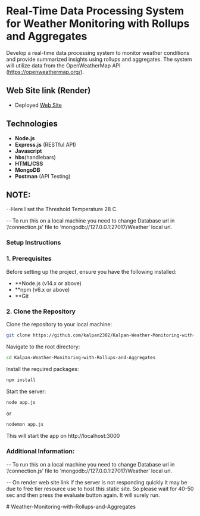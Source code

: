 
# Real-Time Data Processing System for Weather Monitoring with Rollups and Aggregates

Develop a real-time data processing system to monitor weather conditions and provide summarized insights using rollups and aggregates. The system will utilize data from the OpenWeatherMap API (https://openweathermap.org/).

## Web Site link (Render)

- Deployed  [Web Site](https://greatweathermonitering.onrender.com)




## Technologies
- **Node.js**
- **Express.js** (RESTful API)
- **Javascript**
- **hbs**(handlebars)
- **HTML/CSS**
- **MongoDB**
- **Postman** (API Testing)

## NOTE:

--Here I set the Threshold Temperature 28 C.

-- To run this on a local machine you need to change Database url in ‘/connection.js’ file to 
‘mongodb://127.0.0.1:27017/Weather’ local url.

### Setup Instructions

### 1. Prerequisites
Before setting up the project, ensure you have the following installed:

- **Node.js (v14.x or above)
- **npm (v6.x or above)
- **Git

### 2. Clone the Repository
Clone the repository to your local machine:
```bash
git clone https://github.com/kalpan2302/Kalpan-Weather-Monitoring-with-Rollups-and-Aggregates
```

Navigate to the root directory:
```bash
cd Kalpan-Weather-Monitoring-with-Rollups-and-Aggregates
```
Install the required packages:
```bash
npm install
```

Start the  server:
```bash
node app.js
```
or
```bash
nodemon app.js
```

This will start the app on http://localhost:3000

### Additional Information:

-- To run this on a local machine you need to change Database url in ‘/connection.js’ file to 
‘mongodb://127.0.0.1:27017/Weather’ local url.

-- On render web site link if the server is not responding quickly it may be due to free tier resource use to host this static site. So please wait for 40-50 sec and then press the evaluate button again. It will surely run.

#   W e a t h e r - M o n i t o r i n g - w i t h - R o l l u p s - a n d - A g g r e g a t e s  
 